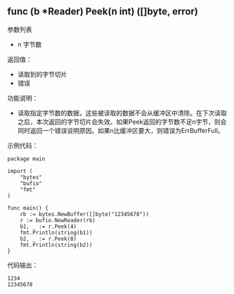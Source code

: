 ## func (b *Reader) Peek(n int) ([]byte, error)

参数列表

- n 字节数

返回值：

- 读取到的字节切片
- 错误

功能说明：

- 读取指定字节数的数据，这些被读取的数据不会从缓冲区中清除。在下次读取之后，本次返回的字节切片会失效。如果Peek返回的字节数不足n字节，则会同时返回一个错误说明原因。如果n比缓冲区要大，则错误为ErrBufferFull。

示例代码：

	package main

	import (
		"bytes"
		"bufio"
		"fmt"
	)

	func main() {
		rb := bytes.NewBuffer([]byte("12345678"))
		r := bufio.NewReader(rb)
		b1, _ := r.Peek(4)
		fmt.Println(string(b1))
		b2, _ := r.Peek(8)
		fmt.Println(string(b2))
	}

代码输出：

	1234
	12345678

